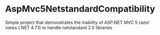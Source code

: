 # AspMvc5NetstandardCompatibility
Simple project that demonstrates the inability of ASP.NET MVC 5 razor views (.NET 4.7.1) to handle netstandard 2.0 libraries
